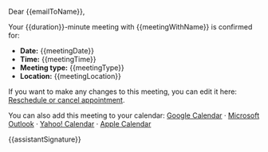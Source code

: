 Dear {{emailToName}},

Your {{duration}}-minute meeting with {{meetingWithName}} is confirmed for:

- **Date:** {{meetingDate}}
- **Time:** {{meetingTime}}
- **Meeting type:** {{meetingType}}
- **Location:** {{meetingLocation}}

If you want to make any changes to this meeting, you can edit it here: [Reschedule or cancel appointment]({{editLink}}).

You can also add this meeting to your calendar: [Google Calendar]({{googleLink}}) · [Microsoft Outlook]({{outlookLink}}) · [Yahoo! Calendar]({{yahooLink}}) · [Apple Calendar]({{icsLink}})

{{assistantSignature}}
